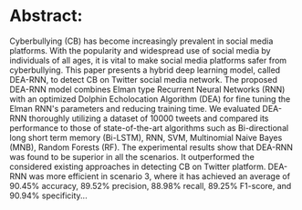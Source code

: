 # Abstract:

Cyberbullying (CB) has become increasingly prevalent in social media platforms. With the popularity and widespread use of social media by individuals of all ages, it is vital to make social media platforms safer from cyberbullying. This paper presents a hybrid deep learning model, called DEA-RNN, to detect CB on Twitter social media network. The proposed DEA-RNN model combines Elman type Recurrent Neural Networks (RNN) with an optimized Dolphin Echolocation Algorithm (DEA) for fine tuning the Elman RNN's parameters and reducing training time. We evaluated DEA-RNN thoroughly utilizing a dataset of 10000 tweets and compared its performance to those of state-of-the-art algorithms such as Bi-directional long short term memory (Bi-LSTM), RNN, SVM, Multinomial Naive Bayes (MNB), Random Forests (RF). The experimental results show that DEA-RNN was found to be superior in all the scenarios. It outperformed the considered existing approaches in detecting CB on Twitter platform. DEA-RNN was more efficient in scenario 3, where it has achieved an average of 90.45% accuracy, 89.52% precision, 88.98% recall, 89.25% F1-score, and 90.94% specificity...
